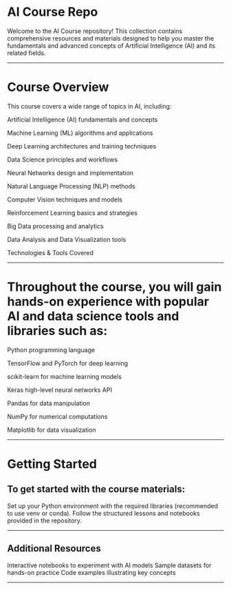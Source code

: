 # AI Course Repo

Welcome to the AI Course repository! This collection contains comprehensive resources and materials designed to help you master the fundamentals and advanced concepts of Artificial Intelligence (AI) and its related fields.

---

# Course Overview

This course covers a wide range of topics in AI, including:

Artificial Intelligence (AI) fundamentals and concepts

Machine Learning (ML) algorithms and applications

Deep Learning architectures and training techniques

Data Science principles and workflows

Neural Networks design and implementation

Natural Language Processing (NLP) methods

Computer Vision techniques and models

Reinforcement Learning basics and strategies

Big Data processing and analytics

Data Analysis and Data Visualization tools

Technologies & Tools Covered

---

# Throughout the course, you will gain hands-on experience with popular AI and data science tools and libraries such as:

Python programming language

TensorFlow and PyTorch for deep learning

scikit-learn for machine learning models

Keras high-level neural networks API

Pandas for data manipulation

NumPy for numerical computations

Matplotlib for data visualization

---

# Getting Started

## To get started with the course materials:

Set up your Python environment with the required libraries (recommended to use venv or conda).
Follow the structured lessons and notebooks provided in the repository.

---

## Additional Resources

Interactive notebooks to experiment with AI models
Sample datasets for hands-on practice
Code examples illustrating key concepts

---
